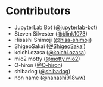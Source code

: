 # Contributors

* JupyterLab Bot ([@jupyterlab-bot](https://crowdin.com/profile/jupyterlab-bot))
* Steven Silvester ([@blink1073](https://crowdin.com/profile/blink1073))
* Hisashi Shimoji ([@hisa-shimoji](https://crowdin.com/profile/hisa-shimoji))
* ShigeoSakai ([@ShigeoSakai](https://crowdin.com/profile/ShigeoSakai))
* koichi.ozasa ([@koichi.ozasa](https://crowdin.com/profile/koichi.ozasa))
* mio2 motty ([@motty.mio2](https://crowdin.com/profile/motty.mio2))
* O-hiron ([@O-hiron](https://crowdin.com/profile/O-hiron))
* shibadog ([@shibadog](https://crowdin.com/profile/shibadog))
* non name ([@nanashi918ww](https://crowdin.com/profile/nanashi918ww))
